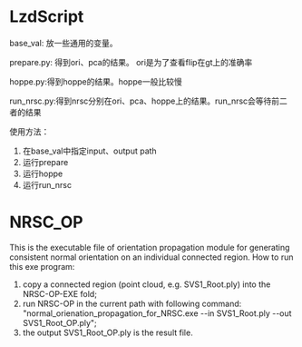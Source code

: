 # LzdScript

base_val: 放一些通用的变量。

prepare.py: 得到ori、pca的结果。 ori是为了查看flip在gt上的准确率

hoppe.py:得到hoppe的结果。hoppe一般比较慢

run_nrsc.py:得到nrsc分别在ori、pca、hoppe上的结果。run_nrsc会等待前二者的结果


使用方法：

1. 在base_val中指定input、output path
2. 运行prepare
3. 运行hoppe
4. 运行run_nrsc



# NRSC_OP

This is the executable file of orientation propagation module for generating consistent normal orientation on an individual connected region.
How to run this exe program:

1. copy a connected region (point cloud, e.g. SVS1_Root.ply) into the NRSC-OP-EXE fold;
2. run NRSC-OP in the current path with following command: "normal_orienation_propagation_for_NRSC.exe --in SVS1_Root.ply --out SVS1_Root_OP.ply";
3. the output SVS1_Root_OP.ply is the result file.
